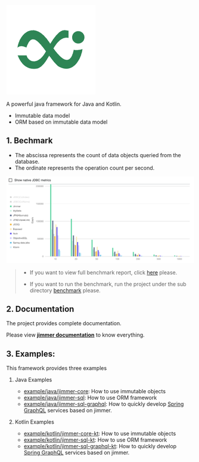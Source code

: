 
[![logo](logo.png)](https://babyfish-ct.github.io/jimmer/)

A powerful java framework for Java and Kotlin.
- Immutable data model
- ORM based on immutable data model

## 1. Bechmark

- The abscissa represents the count of data objects queried from the database.
- The ordinate represents the operation count per second.

<kbd>
   <a href="https://babyfish-ct.github.io/jimmer/docs/benchmark">
       <img src="benchmark.png"/>
   </a>
</kbd>


> 
> - If you want to view full benchmark report, click [here](https://babyfish-ct.github.io/jimmer-doc/docs/benchmark) please.
> 
> - If you want to run the benchmark, run the project under the sub directory [benchmark](./benchmark) please.

## 2. Documentation

The project provides complete documentation.

Please view [**jimmer documentation**](https://babyfish-ct.github.io/jimmer/) to know everything.

## 3. Examples:

This framework provides three examples

1. Java Examples
   - [example/java/jimmer-core](example/java/jimmer-core): How to use immutable objects
   - [example/java/jimmer-sql](example/java/jimmer-sql): How to use ORM framework
   - [example/java/jimmer-sql-graphql](example/java/jimmer-sql-graphql): How to quickly develop [Spring GraphQL](https://spring.io/projects/spring-graphql) services based on jimmer.


2. Kotlin Examples
   - [example/kotlin/jimmer-core-kt](example/kotlin/jimmer-core-kt): How to use immutable objects
   - [example/kotlin/jimmer-sql-kt](example/kotlin/jimmer-sql-kt): How to use ORM framework
   - [example/kotlin/jimmer-sql-graphql-kt](example/kotlin/jimmer-sql-graphql-kt): How to quickly develop [Spring GraphQL](https://spring.io/projects/spring-graphql) services based on jimmer.

